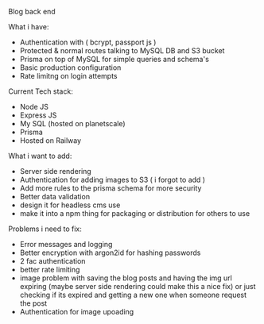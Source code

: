 Blog back end

What i have:
- Authentication with ( bcrypt, passport js )
- Protected & normal routes talking to MySQL DB and S3 bucket
- Prisma on top of MySQL for simple queries and schema's
- Basic production configuration
- Rate limitng on login attempts

Current Tech stack:
- Node JS
- Express JS
- My SQL (hosted on planetscale)
- Prisma
- Hosted on Railway

What i want to add:
- Server side rendering
- Authentication for adding images to S3 ( i forgot to add )
- Add more rules to the prisma schema for more security
- Better data validation
- design it for headless cms use
- make it into a npm thing for packaging or distribution for others to use

Problems i need to fix:
- Error messages and logging
- Better encryption with argon2id for hashing passwords
- 2 fac authentication
- better rate limiting
- image problem with saving the blog posts and having the img url expiring (maybe server side rendering could make this a nice fix) or just checking if its expired and getting a new one when someone request the post
- Authentication for image upoading

